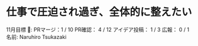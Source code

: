 # 仕事で圧迫され過ぎ、全体的に整えたい

11月目標 🚀: PRマージ：1 / 10
PR確認： 4 / 12
アイデア投稿： 1 / 3
広報： 0 / 1
名前: Naruhiro Tsukazaki